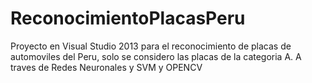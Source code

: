 # ReconocimientoPlacasPeru
Proyecto en Visual Studio 2013 para el reconocimiento de placas de automoviles del Peru, solo se considero las placas de la categoria A. A traves de Redes Neuronales y SVM y OPENCV
